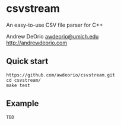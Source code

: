 csvstream
=========
An easy-to-use CSV file parser for C++

Andrew DeOrio <awdeorio@umich.edu><br>
http://andrewdeorio.com

## Quick start
```
https://github.com/awdeorio/csvstream.git
cd csvstream/
make test
```

## Example
```
TBD
```
